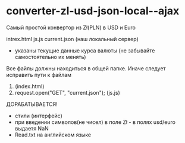 # converter-zl-usd-json-local--ajax
Самый простой конвертор из Zł(PLN) в USD и Euro

intrex.html 
js.js
current.json (наш локальный сервер)
- указаны текущие данные курса валюты (не забывайте самостоятельно их менять)


Все файлы должны находиться в общей папке. Иначе следует исправить пути к файлам
 1. <script src="js.js"></script> (index.html)
 2. request.open("GET", "current.json"); (js.js)


ДОРАБАТЫВАЕТСЯ!
 - стили (интерфейс)
 - при введении символов(не чисел) в поле Zł - в полях usd/euro выдаетя NaN 
 - Read.txt на английском языке